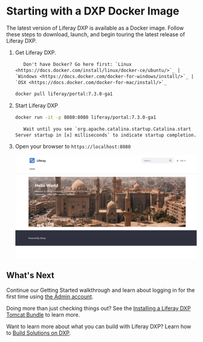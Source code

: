 # Starting with a DXP Docker Image

The latest version of Liferay DXP is available as a Docker image. Follow these steps to download, launch, and begin touring the latest release of Liferay DXP.

1. Get Liferay DXP.

    ```tip::
       Don't have Docker? Go here first: `Linux <https://docs.docker.com/install/linux/docker-ce/ubuntu/>`_ | `Windows <https://docs.docker.com/docker-for-windows/install/>`_ | `OSX <https://docs.docker.com/docker-for-mac/install/>`_
    ```

    ```bash
    docker pull liferay/portal:7.3.0-ga1
    ```

1. Start Liferay DXP

    ```bash
    docker run -it -p 8080:8080 liferay/portal:7.3.0-ga1
    ```

    ```tip::
       Wait until you see `org.apache.catalina.startup.Catalina.start Server startup in [x] milliseconds` to indicate startup completion.
    ```

1. Open your browser to `https://localhost:8080`

    ![The Liferay DXP initial landing page.](./starting-with-a-dxp-docker-image/images/01.png)

## What's Next

Continue our Getting Started walkthrough and learn about logging in for the first time using [the Admin account](./introduction-to-the-admin-account.md).

Doing more than just checking things out? See the [Installing a Liferay DXP Tomcat Bundle](../installation-and-upgrades/installing-liferay/installing-a-liferay-dxp-tomcat-bundle.md) to learn more.

Want to learn more about what you can build with Liferay DXP? Learn how to [Build Solutions on DXP](../building-solutions-on-dxp/README.md).

